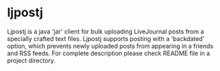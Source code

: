 # ljpostj
Ljpostj is a java 'jar' client for bulk uploading LiveJournal posts from a specially crafted text files.
Ljpostj supports posting with a 'backdated' option, which prevents newly uploaded posts from appearing in a friends and RSS feeds.
For complete description please check README file in a project directory.
